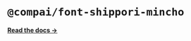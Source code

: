 # `@compai/font-shippori-mincho`

[**Read the docs &rarr;**](https://components.ai/docs/typefaces/shippori-mincho)
